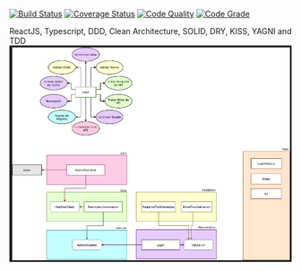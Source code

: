 [![Build Status](https://travis-ci.org/nsrau/clean-react.svg?branch=master)](https://travis-ci.org/nsrau/clean-react)
[![Coverage Status](https://coveralls.io/repos/github/nsrau/clean-react/badge.svg?branch=master)](https://coveralls.io/github/nsrau/clean-react?branch=master)
[![Code Quality](https://www.code-inspector.com/project/16859/score/svg)](https://www.code-inspector.com/project/16859/score/svg)
[![Code Grade](https://www.code-inspector.com/project/16859/status/svg)](https://www.code-inspector.com/project/16859/status/svg)

ReactJS, Typescript, DDD, Clean Architecture, SOLID, DRY, KISS, YAGNI and TDD
![Flow](/clean-flow.png?raw=true "course Rodrigo Manguinho")
